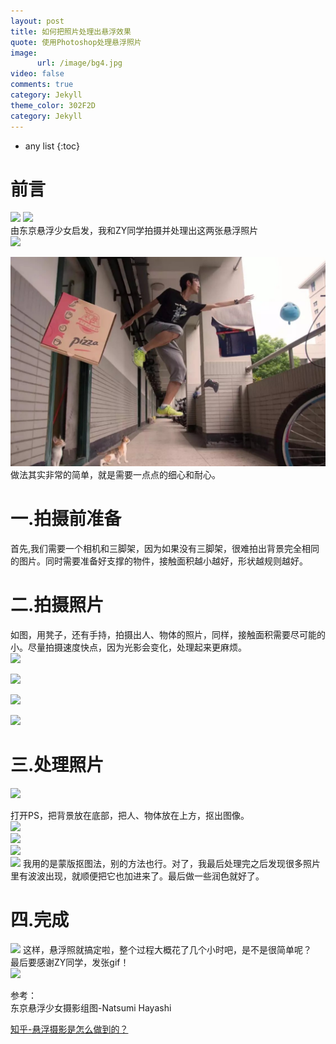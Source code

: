 ```yaml
---
layout: post
title: 如何把照片处理出悬浮效果
quote: 使用Photoshop处理悬浮照片
image:
      url: /image/bg4.jpg
video: false
comments: true
category: Jekyll
theme_color: 302F2D
category: Jekyll
---
```

* any list
{:toc}  

# 前言
![](http://7xskc4.com1.z0.glb.clouddn.com/myblog4_2.jpg) 
![](http://7xskc4.com1.z0.glb.clouddn.com/myblog4_1.jpg)  
由东京悬浮少女启发，我和ZY同学拍摄并处理出这两张悬浮照片  
![](http://7xskc4.com1.z0.glb.clouddn.com/myblog4_3.jpg)  

![](/image/bg4.jpg)
做法其实非常的简单，就是需要一点点的细心和耐心。

# 一.拍摄前准备  
首先,我们需要一个相机和三脚架，因为如果没有三脚架，很难拍出背景完全相同的图片。同时需要准备好支撑的物件，接触面积越小越好，形状越规则越好。  
  
# 二.拍摄照片  
如图，用凳子，还有手持，拍摄出人、物体的照片，同样，接触面积需要尽可能的小。尽量拍摄速度快点，因为光影会变化，处理起来更麻烦。  
![](http://7xskc4.com1.z0.glb.clouddn.com/myblog4_4.png)  

![](http://7xskc4.com1.z0.glb.clouddn.com/myblog4_5.png)  

![](http://7xskc4.com1.z0.glb.clouddn.com/myblog4_6.png)  

![](http://7xskc4.com1.z0.glb.clouddn.com/myblog4_7.png)  

# 三.处理照片 
![](http://7xskc4.com1.z0.glb.clouddn.com/myblog4_8.png)  

打开PS，把背景放在底部，把人、物体放在上方，抠出图像。  
![](http://7xskc4.com1.z0.glb.clouddn.com/myblog4_9.png)  
![](http://7xskc4.com1.z0.glb.clouddn.com/myblog4_10.png)  
![](http://7xskc4.com1.z0.glb.clouddn.com/myblog4_12.png)  
![](http://7xskc4.com1.z0.glb.clouddn.com/myblog4_13.png) 
我用的是蒙版抠图法，别的方法也行。对了，我最后处理完之后发现很多照片里有波波出现，就顺便把它也加进来了。最后做一些润色就好了。

# 四.完成   
![](http://7xskc4.com1.z0.glb.clouddn.com/myblog4_3.jpg) 
这样，悬浮照就搞定啦，整个过程大概花了几个小时吧，是不是很简单呢？  
最后要感谢ZY同学，发张gif！  
![](http://7xskc4.com1.z0.glb.clouddn.com/ZY.gif) 
    
参考：  
东京悬浮少女摄影组图-Natsumi Hayashi  

[知乎-悬浮摄影是怎么做到的？](https://www.zhihu.com/question/22577303)  
